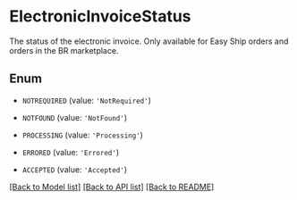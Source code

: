 # ElectronicInvoiceStatus

The status of the electronic invoice. Only available for Easy Ship orders and orders in the BR marketplace.

## Enum

* `NOTREQUIRED` (value: `'NotRequired'`)

* `NOTFOUND` (value: `'NotFound'`)

* `PROCESSING` (value: `'Processing'`)

* `ERRORED` (value: `'Errored'`)

* `ACCEPTED` (value: `'Accepted'`)

[[Back to Model list]](../README.md#documentation-for-models) [[Back to API list]](../README.md#documentation-for-api-endpoints) [[Back to README]](../README.md)



